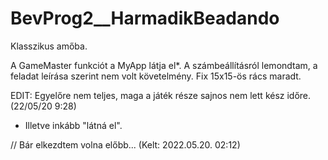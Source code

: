 # BevProg2__HarmadikBeadando
Klasszikus amőba.

A GameMaster funkciót a MyApp látja el*. A számbeállításról lemondtam, a feladat leírása szerint nem volt követelmény. Fix 15x15-ös rács maradt.

EDIT: Egyelőre nem teljes, maga a játék része sajnos nem lett kész időre. (22/05/20 9:28)









* Illetve inkább "látná el".


// Bár elkezdtem volna előbb... (Kelt: 2022.05.20. 02:12)
